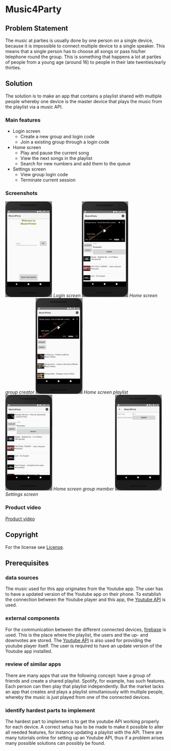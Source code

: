 # Music4Party

## Problem Statement
The music at parties is usually done by one person on a single device, because it is impossible to connect multiple 		   device to a single speaker. This means that a single person has to choose all songs or pass his/her telephone round the group. 
This is something that happens a lot at parties of people from a young age (around 16) to people in their late twenties/early thirties.
	
## Solution
The solution is to make an app that contains a playlist shared with multiple people whereby one device is the master device that plays the music from the playlist via a music API.

### Main features
- Login screen
	- Create a new group and login code
	- Join a existing group through a login code
- Home screen
	- Play and pause the current song
	- View the next songs in the playlist
	- Search for new numbers and add them to the queue
- Settings screen
	- View group login code
	- Terminate current session

### Screenshots
<p float="center">
	<img title="Login screen" src="/doc/Login.jpg" alt="drawing" height="300"/>
	<em>Login screen</em>
	<img title="Home screen group creator" src="/doc/CreatorHome.jpg" alt="drawing" height="300"/>
	<em>Home screen group creator</em>
	<img title="Home screen playlist" src="/doc/CreatorPlaylist.JPG" alt="drawing" height="300"/>
	<em>Home screen playlist</em>
	<img title="Home screen group member" src="/doc/HomeMember.JPG" alt="drawing" height="300"/>
	<em>Home screen group member</em>
	<img title="Settings screen" src="/doc/Settings.JPG" alt="drawing" height="300"/>
	<em>Settings screen</em>
</p>

### Product video
[Product video](https://youtu.be/a-um6Nw5oYA)

## Copyright
For the license see [License](LICENSE). 

## Prerequisites
### data sources
The music used for this app originates from the Youtube app. The user has to have a updated version of the Youtube app on their phone. To establish the connection between the Youtube player and this app, the [Youtube API](https://www.youtube.com/yt/dev/api-resources/) is used.
	
### external components
For the communication between the different connected devices, [firebase](https://firebase.google.com/) is used. This is the place where the playlist, the users and the up- and downvotes are stored. The [Youtube API](https://www.youtube.com/yt/dev/api-resources/) is also used for providing the youtube player itself. The user is required to have an update version of the Youtube app installed.
	
### review of similar apps
There are many apps that use the following concept: have a group of friends and create a shared playlist. Spotify, for example, has such features. Each person can then play that playlist independently. But the market lacks an app that creates and plays a playlist simultaniously with multiple people, whereby the music is just played from one of the connected devices.

### identify hardest parts to implement
The hardest part to implement is to get the youtube API working properly for each device. A correct setup has to be made to make it possible to alter all needed features, for instance updating a playlist with the API. There are many tutorials online for setting up an Youtube API, thus if a problem arises many possible solutions can possibly be found.
